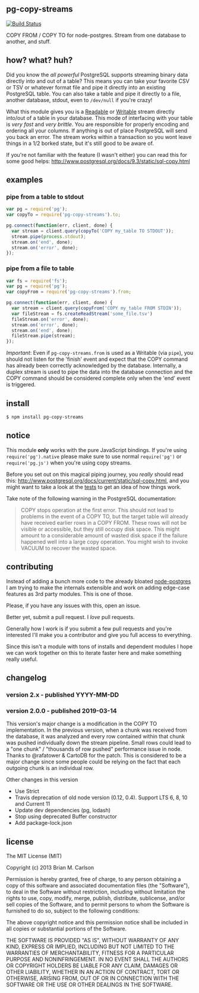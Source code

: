 ## pg-copy-streams

[![Build Status](https://travis-ci.org/brianc/node-pg-copy-streams.svg)](https://travis-ci.org/brianc/node-pg-copy-streams)

COPY FROM / COPY TO for node-postgres.  Stream from one database to another, and stuff.

## how? what? huh?

Did you know the _all powerful_ PostgreSQL supports streaming binary data directly into and out of a table?
This means you can take your favorite CSV or TSV or whatever format file and pipe it directly into an existing PostgreSQL table.
You can also take a table and pipe it directly to a file, another database, stdout, even to `/dev/null` if you're crazy!

What this module gives you is a [Readable](http://nodejs.org/api/stream.html#stream_class_stream_readable) or [Writable](http://nodejs.org/api/stream.html#stream_class_stream_writable) stream directly into/out of a table in your database.
This mode of interfacing with your table is _very fast_ and _very brittle_.  You are responsible for properly encoding and ordering all your columns. If anything is out of place PostgreSQL will send you back an error.  The stream works within a transaction so you wont leave things in a 1/2 borked state, but it's still good to be aware of.

If you're not familiar with the feature (I wasn't either) you can read this for some good helps: http://www.postgresql.org/docs/9.3/static/sql-copy.html

## examples

### pipe from a table to stdout

```js
var pg = require('pg');
var copyTo = require('pg-copy-streams').to;

pg.connect(function(err, client, done) {
  var stream = client.query(copyTo('COPY my_table TO STDOUT'));
  stream.pipe(process.stdout);
  stream.on('end', done);
  stream.on('error', done);
});
```

### pipe from a file to table

```js
var fs = require('fs');
var pg = require('pg');
var copyFrom = require('pg-copy-streams').from;

pg.connect(function(err, client, done) {
  var stream = client.query(copyFrom('COPY my_table FROM STDIN'));
  var fileStream = fs.createReadStream('some_file.tsv')
  fileStream.on('error', done);
  stream.on('error', done);
  stream.on('end', done);
  fileStream.pipe(stream);
});
```

*Important*: Even if `pg-copy-streams.from` is used as a Writable (via `pipe`), you should not listen for the 'finish' event and expect that the COPY command has already been correctly acknowledged by the database. Internally, a duplex stream is used to pipe the data into the database connection and the COPY command should be considered complete only when the 'end' event is triggered.


## install

```sh
$ npm install pg-copy-streams
```

## notice

This module __only__ works with the pure JavaScript bindings.  If you're using `require('pg').native` please make sure to use normal `require('pg')` or `require('pg.js')` when you're using copy streams.

Before you set out on this magical piping journey, you _really_ should read this: http://www.postgresql.org/docs/current/static/sql-copy.html, and you might want to take a look at the [tests](https://github.com/brianc/node-pg-copy-streams/tree/master/test) to get an idea of how things work.

Take note of the following warning in the PostgreSQL documentation:
> COPY stops operation at the first error. This should not lead to problems in the event of a COPY TO, but the target table will already have received earlier rows in a COPY FROM. These rows will not be visible or accessible, but they still occupy disk space. This might amount to a considerable amount of wasted disk space if the failure happened well into a large copy operation. You might wish to invoke VACUUM to recover the wasted space.

## contributing

Instead of adding a bunch more code to the already bloated [node-postgres](https://github.com/brianc/node-postgres) I am trying to make the internals extensible and work on adding edge-case features as 3rd party modules.
This is one of those.

Please, if you have any issues with this, open an issue.

Better yet, submit a pull request.  I _love_ pull requests.

Generally how I work is if you submit a few pull requests and you're interested I'll make you a contributor and give you full access to everything.

Since this isn't a module with tons of installs and dependent modules I hope we can work together on this to iterate faster here and make something really useful.

## changelog

### version 2.x - published YYYY-MM-DD


### version 2.0.0 - published 2019-03-14

This version's major change is a modification in the COPY TO implementation. In the previous version, when a chunk was received from the database, it was analyzed and every row contained within that chunk was pushed individually down the stream pipeline. Small rows could lead to a "one chunk" / "thousands of row pushed" performance issue in node. Thanks to @rafatower & CartoDB for the patch.
This is considered to be a major change since some people could be relying on the fact that each outgoing chunk is an individual row.

Other changes in this version
 * Use Strict
 * Travis deprecation of old node version (0.12, 0.4). Support LTS 6, 8, 10 and Current 11
 * Update dev dependencies (pg, lodash)
 * Stop using deprecated Buffer constructor
 * Add package-lock.json

## license

The MIT License (MIT)

Copyright (c) 2013 Brian M. Carlson

Permission is hereby granted, free of charge, to any person obtaining a copy
of this software and associated documentation files (the "Software"), to deal
in the Software without restriction, including without limitation the rights
to use, copy, modify, merge, publish, distribute, sublicense, and/or sell
copies of the Software, and to permit persons to whom the Software is
furnished to do so, subject to the following conditions:

The above copyright notice and this permission notice shall be included in
all copies or substantial portions of the Software.

THE SOFTWARE IS PROVIDED "AS IS", WITHOUT WARRANTY OF ANY KIND, EXPRESS OR
IMPLIED, INCLUDING BUT NOT LIMITED TO THE WARRANTIES OF MERCHANTABILITY,
FITNESS FOR A PARTICULAR PURPOSE AND NONINFRINGEMENT. IN NO EVENT SHALL THE
AUTHORS OR COPYRIGHT HOLDERS BE LIABLE FOR ANY CLAIM, DAMAGES OR OTHER
LIABILITY, WHETHER IN AN ACTION OF CONTRACT, TORT OR OTHERWISE, ARISING FROM,
OUT OF OR IN CONNECTION WITH THE SOFTWARE OR THE USE OR OTHER DEALINGS IN
THE SOFTWARE.
